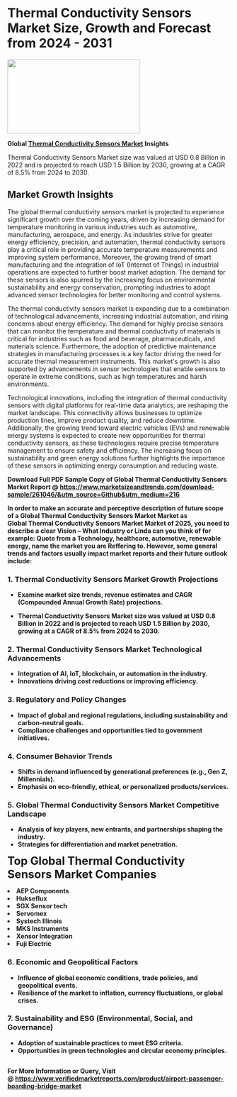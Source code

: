 <H1>Thermal Conductivity Sensors Market Size, Growth and Forecast from 2024 - 2031</H1><img class="aligncenter size-medium wp-image-584254" src="https://thirdeyenews.in/wp-content/uploads/2024/09/Global-Market-Research-300x168.jpeg" alt="" width="300" height="168" /><p><strong>Global&nbsp;<a href="https://www.marketsizeandtrends.com/download-sample/261046/&amp;utm_source=Github&utm_medium=216">Thermal Conductivity Sensors Market</a> Insights</strong></p><p>Thermal Conductivity Sensors Market size was valued at USD 0.8 Billion in 2022 and is projected to reach USD 1.5 Billion by 2030, growing at a CAGR of 8.5% from 2024 to 2030.</p><p><h2>Market Growth Insights</h2> <p>The global thermal conductivity sensors market is projected to experience significant growth over the coming years, driven by increasing demand for temperature monitoring in various industries such as automotive, manufacturing, aerospace, and energy. As industries strive for greater energy efficiency, precision, and automation, thermal conductivity sensors play a critical role in providing accurate temperature measurements and improving system performance. Moreover, the growing trend of smart manufacturing and the integration of IoT (Internet of Things) in industrial operations are expected to further boost market adoption. The demand for these sensors is also spurred by the increasing focus on environmental sustainability and energy conservation, prompting industries to adopt advanced sensor technologies for better monitoring and control systems.</p> <p><strong></strong></p> <p>The thermal conductivity sensors market is expanding due to a combination of technological advancements, increasing industrial automation, and rising concerns about energy efficiency. The demand for highly precise sensors that can monitor the temperature and thermal conductivity of materials is critical for industries such as food and beverage, pharmaceuticals, and materials science. Furthermore, the adoption of predictive maintenance strategies in manufacturing processes is a key factor driving the need for accurate thermal measurement instruments. This market's growth is also supported by advancements in sensor technologies that enable sensors to operate in extreme conditions, such as high temperatures and harsh environments.</p> <p>Technological innovations, including the integration of thermal conductivity sensors with digital platforms for real-time data analytics, are reshaping the market landscape. This connectivity allows businesses to optimize production lines, improve product quality, and reduce downtime. Additionally, the growing trend toward electric vehicles (EVs) and renewable energy systems is expected to create new opportunities for thermal conductivity sensors, as these technologies require precise temperature management to ensure safety and efficiency. The increasing focus on sustainability and green energy solutions further highlights the importance of these sensors in optimizing energy consumption and reducing waste.</p> <p><strong></p><p><span class=""><strong>Download Full PDF Sample Copy of Global Thermal Conductivity Sensors Market Report</strong> @ <a href="https://www.marketsizeandtrends.com/download-sample/261046/&amp;utm_source=Github&utm_medium=216" target="_blank">https://www.marketsizeandtrends.com/download-sample/261046/&amp;utm_source=Github&utm_medium=216</a></span></p><p>In order to make an accurate and perceptive description of future scope of a Global&nbsp;Thermal Conductivity Sensors Market Market as Global&nbsp;Thermal Conductivity Sensors Market Market of 2025, you need to describe a clear Vision &ndash; What Industry or Linda can you think of for example: Quote from a Technology, healthcare, automotive, renewable energy, name the market you are Reffering to. However, some general trends and factors usually impact market reports and their future outlook include:</p><h3>1.&nbsp;<strong>Thermal Conductivity Sensors Market Growth Projections</strong></h3><ul><li>Examine market size trends, revenue estimates and CAGR (Compounded Annual Growth Rate) projections.</li><li><p>Thermal Conductivity Sensors Market size was valued at USD 0.8 Billion in 2022 and is projected to reach USD 1.5 Billion by 2030, growing at a CAGR of 8.5% from 2024 to 2030.</p></li></ul><h3>2.&nbsp;<strong>Thermal Conductivity Sensors Market Technological Advancements</strong></h3><ul><li>Integration of AI, IoT, blockchain, or automation in the industry.</li><li>Innovations driving cost reductions or improving efficiency.</li></ul><h3>3.&nbsp;<strong>Regulatory and Policy Changes</strong></h3><ul><li>Impact of global and regional regulations, including sustainability and carbon-neutral goals.</li><li>Compliance challenges and opportunities tied to government initiatives.</li></ul><h3>4.&nbsp;<strong>Consumer Behavior Trends</strong></h3><ul><li>Shifts in demand influenced by generational preferences (e.g., Gen Z, Millennials).</li><li>Emphasis on eco-friendly, ethical, or personalized products/services.</li></ul><h3>5.&nbsp;<strong>Global Thermal Conductivity Sensors Market Competitive Landscape</strong></h3><ul><li>Analysis of key players, new entrants, and partnerships shaping the industry.</li><li>Strategies for differentiation and market penetration.</li></ul><p data-pm-slice="1 1 []"><span style="color: inherit; font-family: inherit; font-size: 25px;">Top Global Thermal Conductivity Sensors Market Companies</span></p><div class="" data-test-id=""><p><li>AEP Components</li><li> Hukseflux</li><li> SGX Sensor tech</li><li> Servomex</li><li> Systech Illinois</li><li> MKS Instruments</li><li> Xensor Integration</li><li> Fuji Electric</li></p></div><h3>6.&nbsp;<strong>Economic and Geopolitical Factors</strong></h3><ul><li>Influence of global economic conditions, trade policies, and geopolitical events.</li><li>Resilience of the market to inflation, currency fluctuations, or global crises.</li></ul><h3>7.&nbsp;<strong>Sustainability and ESG (Environmental, Social, and Governance)</strong></h3><ul><li>Adoption of sustainable practices to meet ESG criteria.</li><li>Opportunities in green technologies and circular economy principles.</li></ul><h2><strong style="font-size: 14px;">For More Information or Query, Visit @&nbsp;</strong><a style="background-color: #ffffff; font-size: 14px;" href="https://www.marketsizeandtrends.com/report/thermal-conductivity-sensors-market/" target="_blank">https://www.verifiedmarketreports.com/product/airport-passenger-boarding-bridge-market</a></h2>
